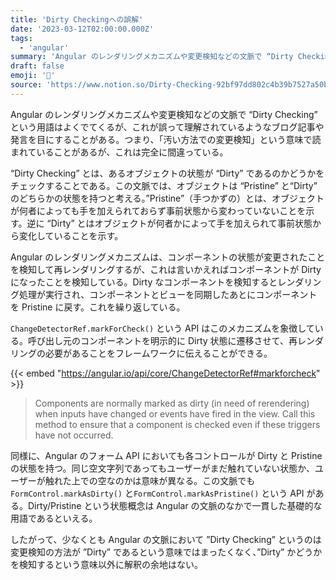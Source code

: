 ```yaml
---
title: 'Dirty Checkingへの誤解'
date: '2023-03-12T02:00:00.000Z'
tags:
  - 'angular'
summary: 'Angular のレンダリングメカニズムや変更検知などの文脈で “Dirty Checking” という用語はよくでてくるが、これが誤って理解されているようなブログ記事や発言を目にすることがある。つまり、「汚い方法での変更検知」という意味で読まれていることがあるが、これは完全に間違っている。'
draft: false
emoji: '💬'
source: 'https://www.notion.so/Dirty-Checking-92bf97dd802c4b39b7527a50b5875273'
---
```


Angular のレンダリングメカニズムや変更検知などの文脈で “Dirty Checking” という用語はよくでてくるが、これが誤って理解されているようなブログ記事や発言を目にすることがある。つまり、「汚い方法での変更検知」という意味で読まれていることがあるが、これは完全に間違っている。

“Dirty Checking” とは、あるオブジェクトの状態が “Dirty” であるのかどうかをチェックすることである。この文脈では、オブジェクトは “Pristine” と“Dirty” のどちらかの状態を持つと考える。”Pristine”（手つかずの）とは、オブジェクトが何者によっても手を加えられておらず事前状態から変わっていないことを示す。逆に “Dirty” とはオブジェクトが何者かによって手を加えられて事前状態から変化していることを示す。

Angular のレンダリングメカニズムは、コンポーネントの状態が変更されたことを検知して再レンダリングするが、これは言いかえればコンポーネントが Dirty になったことを検知している。Dirty なコンポーネントを検知するとレンダリング処理が実行され、コンポーネントとビューを同期したあとにコンポーネントを Pristine に戻す。これを繰り返している。

`ChangeDetectorRef.markForCheck()` という API はこのメカニズムを象徴している。呼び出し元のコンポーネントを明示的に Dirty 状態に遷移させて、再レンダリングの必要があることをフレームワークに伝えることができる。

{{< embed "https://angular.io/api/core/ChangeDetectorRef#markforcheck" >}}

> Components are normally marked as dirty (in need of rerendering) when inputs have changed or events have fired in the view. Call this method to ensure that a component is checked even if these triggers have not occurred.

同様に、Angular のフォーム API においても各コントロールが Dirty と Pristine の状態を持つ。同じ空文字列であってもユーザーがまだ触れていない状態か、ユーザーが触れた上での空なのかは意味が異なる。この文脈でも `FormControl.markAsDirty()` と`FormControl.markAsPristine()` という API がある。Dirty/Pristine という状態概念は Angular の文脈のなかで一貫した基礎的な用語であるといえる。

したがって、少なくとも Angular の文脈において ”Dirty Checking” というのは変更検知の方法が ”Dirty” であるという意味ではまったくなく、”Dirty” かどうかを検知するという意味以外に解釈の余地はない。
